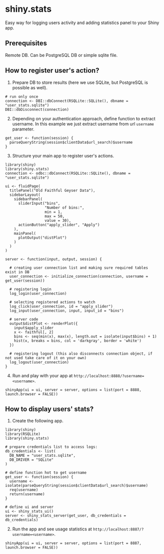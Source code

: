 shiny.stats
============

Easy way for logging users activity and adding statistics panel to your Shiny app.

## Prerequisites

Remote DB. Can be PostgreSQL DB or simple sqlite file.

## How to register user's action?

1. Prepare DB to store results (here we use SQLite, but PostgreSQL is possible as well).

```
# run only once
connection <- DBI::dbConnect(RSQLite::SQLite(), dbname = "user_stats.sqlite")
DBI::dbDisconnect(connection)
```

2. Depending on your authentication approach, define function to extract username.
In this example we just extract username from url `username` parameter.
```
get_user <- function(session) {
  parseQueryString(session$clientData$url_search)$username
}
```
3. Structure your main app to register user's actions.

```
library(shiny)
library(shiny.stats)
connection <- odbc::dbConnect(RSQLite::SQLite(), dbname = "user_stats.sqlite")

ui <- fluidPage(
  titlePanel("Old Faithful Geyser Data"),
  sidebarLayout(
    sidebarPanel(
      sliderInput("bins",
                  "Number of bins:",
                  min = 1,
                  max = 50,
                  value = 30),
      actionButton("apply_slider", "Apply")
    ),
    mainPanel(
      plotOutput("distPlot")
    )
  )
)

server <- function(input, output, session) {

  # creating user connection list and making sure required tables exist in DB
  user_connection <- initialize_connection(connection, username = get_user(session))

  # registering login
  log_login(user_connection)

  # selecting registered actions to watch
  log_click(user_connection, id = "apply_slider")
  log_input(user_connection, input, input_id = "bins")

  # server code
  output$distPlot <- renderPlot({
    input$apply_slider
    x <- faithful[, 2]
    bins <- seq(min(x), max(x), length.out = isolate(input$bins) + 1)
    hist(x, breaks = bins, col = 'darkgray', border = 'white')
  })

  # registering logout (this also disconnects connection object, if not used take care of it on your own)
  log_logout(user_connection)
}
```

4. Run and play with your app at `http://localhost:8888/?username=<username>`.
```
shinyApp(ui = ui, server = server, options = list(port = 8888, launch.browser = FALSE))
```

## How to display users' stats?

1. Create the following app.
```
library(shiny)
library(RSQLite)
library(shiny.stats)

# prepare credentials list to access logs:
db_credentials <- list(
  DB_NAME = "user_stats.sqlite",
  DB_DRIVER = "SQLite"
)

# define function hot to get username
get_user <- function(session) {
  username <- isolate(parseQueryString(session$clientData$url_search)$username)
  req(username)
  return(username)
}

# define ui and server
ui <- shiny_stats_ui()
server <- shiny_stats_server(get_user, db_credentials = db_credentials)
```

2. Run the app and see usage statistics at `http://localhost:8887/?username=<username>`.
```
shinyApp(ui = ui, server = server, options = list(port = 8887, launch.browser = FALSE))
```
